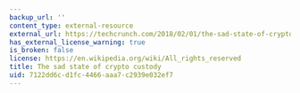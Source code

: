 ```yaml
---
backup_url: ''
content_type: external-resource
external_url: https://techcrunch.com/2018/02/01/the-sad-state-of-crypto-custody/
has_external_license_warning: true
is_broken: false
license: https://en.wikipedia.org/wiki/All_rights_reserved
title: The sad state of crypto custody
uid: 7122dd6c-d1fc-4466-aaa7-c2939e032ef7
---
```

